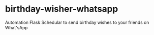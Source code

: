 # birthday-wisher-whatsapp
Automation Flask Schedular to send birthday wishes to your friends on What'sApp
